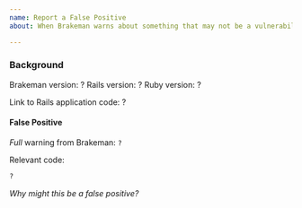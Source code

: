 ```yaml
---
name: Report a False Positive
about: When Brakeman warns about something that may not be a vulnerability

---
```


### Background

Brakeman version: ?
Rails version: ?
Ruby version: ?

Link to Rails application code: ?
#### False Positive

*Full* warning from Brakeman: `?`

Relevant code:

```ruby
?
```

_Why might this be a false positive?_
